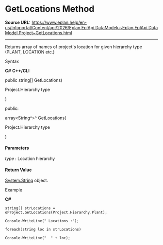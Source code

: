 # GetLocations Method

**Source URL:** https://www.eplan.help/en-us/Infoportal/Content/api/2026/Eplan.EplApi.DataModelu~Eplan.EplApi.DataModel.Project~GetLocations.html

---

Returns array of names of project's location for given hierarchy type (PLANT, LOCATION etc.)

Syntax

**C#**
**C++/CLI**


public string[] GetLocations( 

   Project.Hierarchy type

)

public:

array<String^>^ GetLocations( 

   Project.Hierarchy type

)


#### Parameters

*type*
:   Location hierarchy

#### Return Value

[System.String](#) object.

Example

**C#**

```
string[] strLocations = oProject.GetLocations(Project.Hierarchy.Plant);

Console.WriteLine(" Locations :");

foreach(string loc in strLocations)

Console.WriteLine("  " + loc);

```
